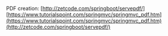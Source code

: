 

PDF creation:
[http://zetcode.com/springboot/servepdf/]
[https://www.tutorialspoint.com/springmvc/springmvc_pdf.htm](https://www.tutorialspoint.com/springmvc/springmvc_pdf.htm)(http://zetcode.com/springboot/servepdf/)
<!--stackedit_data:
eyJoaXN0b3J5IjpbMTYxNDkwNzIyOV19
-->